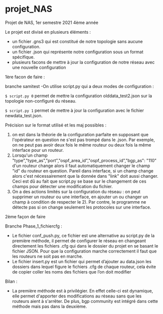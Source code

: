 # projet_NAS
Projet de NAS, 1er semestre 2021 4ème année



Le projet est divisé en plusieurs éléments : 
 - un fichier .gns3 qui est constitué de notre topologie sans aucune configuration.
 - un fichier .json qui représente notre configuration sous un format spécifique.
 - plusieurs facons de mettre à jour la configuration de notre réseau avec une nouvelle configuration

1ère facon de faire :

branche samitest 
-On utilise script.py qui a deux modes de configuration : 

`$ script.py 0`
permet de mettre la configuration olddata_test2.json sur la topologie non-configuré du réseau.


`$ script.py 1`
permet de mettre à jour la configuration avec le fichier newdata_test.json.

Précision sur le format utilisé et les maj possibles :

1) on est dans la théorie de la configuration parfaite en supposant que l'opérateur en question ne s'est pas trompé dans le .json. Par exemple, on ne peut pas avoir deux fois le même routeur ou deux fois la même interface pour un routeur.
2) Lorsqu'un champ "type","type_as","port","ospf_area_id","ospf_process_id","bgp_as": "110" d'un routeur change alors il faut automatiquement changer le champ "id" du routeur en question. Pareil dans interface, si un champ change alors c'est nécessairement que la donnée dans "link" doit aussi changer. Ceci est dû au fait que script.py se base sur le changement de ces champs pour détecter une modification du fichier.
3) On a des actions limités sur la configuration du réseau : on peut supprimer un routeur ou une interface, en ajouter un ou changer un champ à condition de respecter le 2). Par contre, le programme ne détecte pas si on change seulement les protocoles sur une interface.

2ème façon de faire 

Branche Phase_1_fichiercfg :

- Le fichier conf_push.py, ce fichier est une alternative au script.py de la première méthode, il permet de configurer le réseau en changeant directement les fichiers .cfg qui dans le dossier du projet en se basant le fichier JSON. Pour que la configuration marche correctement il faut que les routeurs ne soit pas en marche. 
- Le fichier insert.py est un fichier qui permet d’ajouter au data.json les dossiers dans lequel figure le fichiers .cfg de chaque routeur, cela évite de copier coller les noms des fichiers que l’on doit modifier 

Bilan : 
- La première méthode est à privilégier. En effet celle-ci est dynamique, elle permet d'apporter des modifications au réseau sans que les routeurs aient à s'arrêter. De plus, bgp community est intégré dans cette méthode mais pas dans la deuxième. 

